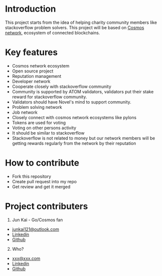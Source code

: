 # Introduction

This project starts from the idea of helping charity community members like stackoverflow problem solvers.
This project will be based on [Cosmos network](https://cosmos.network), ecosystem of connected blockchains.

# Key features

- Cosmos network ecosystem
- Open source project
- Reputation management
- Developer network
- Cooperate closely with stackoverflow community
- Community is supported by ATOM validators, validators put their stake reward for stackoverflow community.
- Validators should have Novel's mind to support community.
- Problem solving network
- Job network
- Closely connect with cosmos network ecosystems like pylons
- Tokens are used for voting
- Voting on other persons activity
- It should be similar to stackoverflow
- Stackoverflow is not related to money but our network members will be getting rewards regularly from the network by their reputation

# How to contribute
- Fork this repository
- Create pull request into my repo
- Get review and get it merged

# Project contributers

1. Jun Kai - Go/Cosmos fan
- junkai121@outlook.com
- [Linkedin](https://www.linkedin.com/in/jun-kai-78911a156/)
- [Github](https://github.com/junkai121)
2. Who?
- xxx@xxx.com
- [Linkedin]()
- [Github]()


